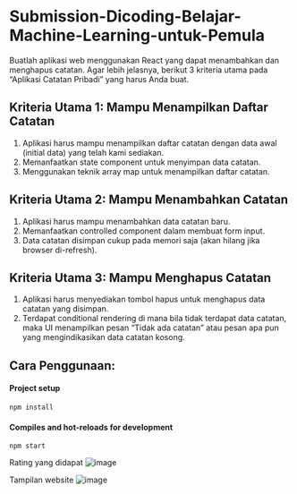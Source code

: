 # Submission-Dicoding-Belajar-Machine-Learning-untuk-Pemula

Buatlah aplikasi web menggunakan React yang dapat menambahkan dan menghapus catatan. Agar lebih jelasnya, berikut 3 kriteria utama pada “Aplikasi Catatan Pribadi” yang harus Anda buat.

## Kriteria Utama 1: Mampu Menampilkan Daftar Catatan
1. Aplikasi harus mampu menampilkan daftar catatan dengan data awal (initial data) yang telah kami sediakan.
2. Memanfaatkan state component untuk menyimpan data catatan.
3. Menggunakan teknik array map untuk menampilkan daftar catatan.


## Kriteria Utama 2: Mampu Menambahkan Catatan
1. Aplikasi harus mampu menambahkan data catatan baru.
2. Memanfaatkan controlled component dalam membuat form input.
3. Data catatan disimpan cukup pada memori saja (akan hilang jika browser di-refresh).

## Kriteria Utama 3: Mampu Menghapus Catatan
1. Aplikasi harus menyediakan tombol hapus untuk menghapus data catatan yang disimpan.
2. Terdapat conditional rendering di mana bila tidak terdapat data catatan, maka UI menampilkan pesan “Tidak ada catatan” atau pesan apa pun yang mengindikasikan data catatan kosong.

Cara Penggunaan:
--
#### Project setup
```
npm install
```

#### Compiles and hot-reloads for development
```
npm start
```
Rating yang didapat
![image](https://user-images.githubusercontent.com/90432021/205500360-14eec390-af58-4ce0-a639-5bce0fcf90e6.png)

Tampilan website
![image](https://user-images.githubusercontent.com/90432021/205500364-0e805439-f0dc-46f2-9349-991927afdaea.png)
